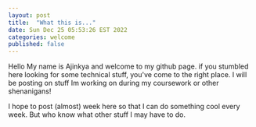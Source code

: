 ```yaml
---
layout: post
title:  "What this is..."
date: Sun Dec 25 05:53:26 EST 2022
categories: welcome
published: false
---
```

Hello My name is Ajinkya and welcome to my github page. if you stumbled here looking for some technical stuff, you've come to the right place. I will be posting on stuff Im working on during my coursework or other shenanigans!

I hope to post (almost) week here so that I can do something cool every week. But who know what other stuff I may have to do.